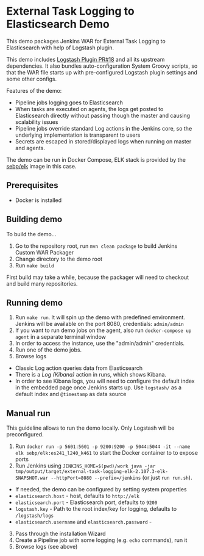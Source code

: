 External Task Logging to Elasticsearch Demo
===

This demo packages Jenkins WAR for External Task Logging to Elasticsearch with help of Logstash plugin.

This demo includes [Logstash Plugin PR#18](https://github.com/jenkinsci/logstash-plugin/pull/18) and
all its upstream dependencies. 
It also bundles auto-configuration System Groovy scripts, so that the WAR file starts
up with pre-configured Logstash plugin settings and some other configs.

Features of the demo:

* Pipeline jobs logging goes to Elasticsearch
* When tasks are executed on agents, the logs get posted to Elasticsearch directly
  without passing though the master and causing scalability issues
* Pipeline jobs override standard Log actions in the Jenkins core, so the
  underlying implementation is transparent to users
* Secrets are escaped in stored/displayed logs when running on master and agents.

The demo can be run in Docker Compose,
ELK stack is provided by the [sebp/elk](https://hub.docker.com/r/sebp/elk/)  image in this case.

## Prerequisites

* Docker is installed

## Building demo

To build the demo...

1. Go to the repository root, run `mvn clean package` to build Jenkins Custom WAR Packager
2. Change directory to the demo root
3. Run `make build`

First build may take a while, because the packager will need to checkout and build 
many repositories.

## Running demo

1. Run `make run`. It will spin up the demo with predefined environment.
   Jenkins will be available on the port 8080, credentials: `admin/admin`
2. If you want to run demo jobs on the agent, 
also run `docker-compose up agent` in a separate terminal window
3. In order to access the instance, use the "admin/admin" credentials.
4. Run one of the demo jobs.   
5. Browse logs
  * Classic Log action queries data from Elasticsearch
  * There is a _Log (Kibana)_ action in runs, which shows Kibana. 
  * In order to see Kibana logs, you will need to configure the default index in the 
    embedded page once Jenkins starts up. Use `logstash/` as a default index and 
    `@timestamp` as data source

## Manual run

This guideline allows to run the demo locally.
Only Logstash will be preconfigured.

1. Run `docker run -p 5601:5601 -p 9200:9200 -p 5044:5044 -it --name elk sebp/elk:es241_l240_k461` 
to start the Docker container to to expose ports
2. Run Jenkins using `JENKINS_HOME=$(pwd)/work java -jar tmp/output/target/external-task-logging-elk-2.107.3-elk-SNAPSHOT.war --httpPort=8080 --prefix=/jenkins` 
(or just `run run.sh`).
  * If needed, the demo can be configured by setting system properties
  * `elasticsearch.host` - host, defaults to `http://elk`
  * `elasticsearch.port` - Elasticsearch port, defaults to `9200`
  * `logstash.key` - Path to the root index/key for logging, defaults to `/logstash/logs`
  * `elasticsearch.username` and `elasticsearch.password` - 
3. Pass through the installation Wizard
4. Create a Pipeline job with some logging (e.g. `echo` commands), run it
5. Browse logs (see above)
